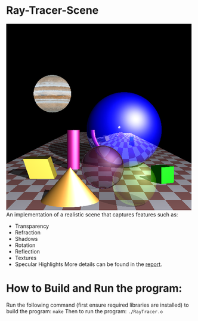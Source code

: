 # Ray-Tracer-Scene
![scene](/images/raytracer.png)
An implementation of a realistic scene that captures features such as:
- Transparency
- Refraction
- Shadows 
- Rotation 
- Reflection
- Textures 
- Specular Highlights </a>
More details can be found in the [report](docs/report.pdf).

# How to Build and Run the program:
Run the following command (first ensure required libraries are installed)
to build the program:
```make```
Then to run the program:
```./RayTracer.o```



